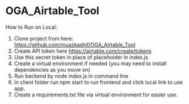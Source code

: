 # OGA_Airtable_Tool

How to Run on Local:


1. Clone project from here: https://github.com/muazkashif/OGA_Airtable_Tool
2. Create API token here https://airtable.com/create/tokens
3. Use this secret token in place of placeholder in index.js
4. Create a virtual environment if needed (you may need to install dependencies as you move on)
5. Run backend by node index.js in command line
6. In client folder run npm start to run frontend and click local link to use app.
7. Create a requirements.txt file via virtual environment for easier use.
